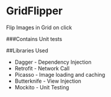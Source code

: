 # GridFlipper
Flip Images in Grid on click

###Contains Unit tests 

##Libraries Used 
* Dagger - Dependency Injection 
* Retrofit - Network Call
* Picasso - Image loading and caching
* Butterknife - View Injection 
* Mockito - Unit Testing 
